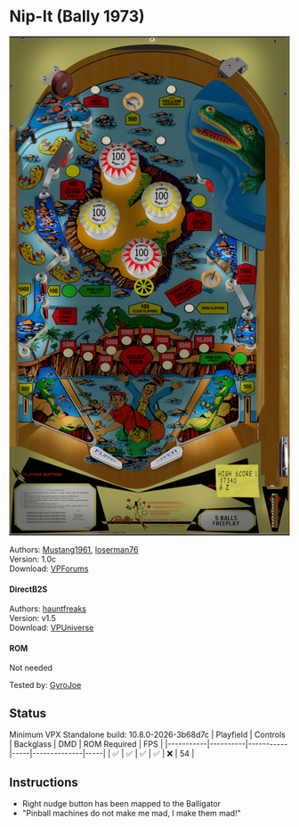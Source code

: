 # Nip-It (Bally 1973)

![Table Preview](../../images/vpx-nipit.png)

Authors: [Mustang1961](https://www.vpforums.org/index.php?showuser=101607), [loserman76](https://www.vpforums.org/index.php?showuser=41250)\
Version: 1.0c\
Download: [VPForums](https://www.vpforums.org/index.php?app=downloads&showfile=16712)

#### DirectB2S

Authors: [hauntfreaks](https://vpuniverse.com/profile/5216-hauntfreaks/)\
Version: v1.5\
Download: [VPUniverse](https://vpuniverse.com/files/file/6621-nip-it-bally-1973-b2s/)

#### ROM

Not needed

Tested by: [GyroJoe](https://github.com/GyroJoe)

## Status 

Minimum VPX Standalone build: 10.8.0-2026-3b68d7c
| Playfield | Controls | Backglass | DMD | ROM Required | FPS | 
|-----------|----------|-----------|-----|--------------|-----|
| :white_check_mark: | :white_check_mark: | :white_check_mark: | :white_check_mark: | :x: | 54 |

## Instructions

- Right nudge button has been mapped to the Balligator
- "Pinball machines do not make me mad, I make them mad!"
